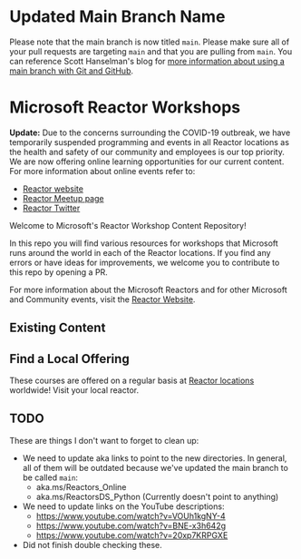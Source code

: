 # Updated Main Branch Name

Please note that the main branch is now titled `main`. Please make sure all of your pull requests are targeting `main` and that you are pulling from `main`. You can reference Scott Hanselman's blog for [more information about using a main branch with Git and GitHub](https://www.hanselman.com/blog/EasilyRenameYourGitDefaultBranchFromMasterToMain.aspx).

# Microsoft Reactor Workshops

**Update:** Due to the concerns surrounding the COVID-19 outbreak, we have temporarily suspended programming and events in all Reactor locations as the health and safety of our community and employees is our top priority. We are now offering online learning opportunities for our current content. For more information about online events refer to:
- [Reactor website](https://developer.microsoft.com/reactor/)
- [Reactor Meetup page](https://www.meetup.com/pro/microsoft-reactor)
- [Reactor Twitter](https://twitter.com/msftreactor)

Welcome to Microsoft's Reactor Workshop Content Repository!

In this repo you will find various resources for workshops that Microsoft runs around the world in each of the Reactor locations. If you find any errors or have ideas for improvements, we welcome you to contribute to this repo by opening a PR.

For more information about the Microsoft Reactors and for other Microsoft and Community events, visit the [Reactor Website](https://developer.microsoft.com/reactor/).

## Existing Content



## Find a Local Offering
These courses are offered on a regular basis at [Reactor locations](https://developer.microsoft.com/reactor/) worldwide! Visit your local reactor.

## TODO
These are things I don't want to forget to clean up:
- We need to update aka links to point to the new directories. In general, all of them will be outdated because we've updated the main branch to be called `main`:
  - aka.ms/Reactors_Online 
  - aka.ms/ReactorsDS_Python (Currently doesn't point to anything)
- We need to update links on the YouTube descriptions:
  - https://www.youtube.com/watch?v=VOUh1kgNY-4
  - https://www.youtube.com/watch?v=BNE-x3h642g
  - https://www.youtube.com/watch?v=20xp7KRPGXE
- Did not finish double checking these.